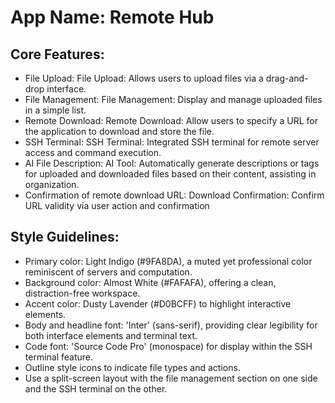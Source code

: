 # **App Name**: Remote Hub

## Core Features:

- File Upload: File Upload: Allows users to upload files via a drag-and-drop interface.
- File Management: File Management: Display and manage uploaded files in a simple list.
- Remote Download: Remote Download: Allow users to specify a URL for the application to download and store the file.
- SSH Terminal: SSH Terminal: Integrated SSH terminal for remote server access and command execution.
- AI File Description: AI Tool: Automatically generate descriptions or tags for uploaded and downloaded files based on their content, assisting in organization.
- Confirmation of remote download URL: Download Confirmation: Confirm URL validity via user action and confirmation

## Style Guidelines:

- Primary color: Light Indigo (#9FA8DA), a muted yet professional color reminiscent of servers and computation.
- Background color: Almost White (#FAFAFA), offering a clean, distraction-free workspace.
- Accent color: Dusty Lavender (#D0BCFF) to highlight interactive elements.
- Body and headline font: 'Inter' (sans-serif), providing clear legibility for both interface elements and terminal text.
- Code font: 'Source Code Pro' (monospace) for display within the SSH terminal feature.
- Outline style icons to indicate file types and actions.
- Use a split-screen layout with the file management section on one side and the SSH terminal on the other.